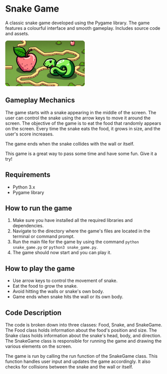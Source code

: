 # Snake Game

A classic snake game developed using the Pygame library. The game features a colourful interface and smooth gameplay. Includes source code and assets.

<img src="snake_game_thumbnail.png" width="50%" height="50%">

## Gameplay Mechanics

The game starts with a snake appearing in the middle of the screen. The user can control the snake using the arrow keys to move it around the screen. The objective of the game is to eat the food that randomly appears on the screen. Every time the snake eats the food, it grows in size, and the user's score increases.

The game ends when the snake collides with the wall or itself. 

This game is a great way to pass some time and have some fun. Give it a try!

## Requirements

- Python 3.x
- Pygame library

## How to run the game

1. Make sure you have installed all the required libraries and dependencies.
2. Navigate to the directory where the game's files are located in the terminal or command prompt.
3. Run the main file for the game by using the command `python snake_game.py` or `python3 snake_game.py`.
4. The game should now start and you can play it.

## How to play the game

- Use arrow keys to control the movement of snake.
- Eat the food to grow the snake.
- Avoid hitting the walls or snake's own body.
- Game ends when snake hits the wall or its own body.

## Code Description

The code is broken down into three classes: Food, Snake, and SnakeGame. The Food class holds information about the food's position and size. The Snake class holds information about the snake's head, body, and direction. The SnakeGame class is responsible for running the game and drawing the various elements on the screen. 

The game is run by calling the run function of the SnakeGame class. This function handles user input and updates the game accordingly. It also checks for collisions between the snake and the wall or itself. 
